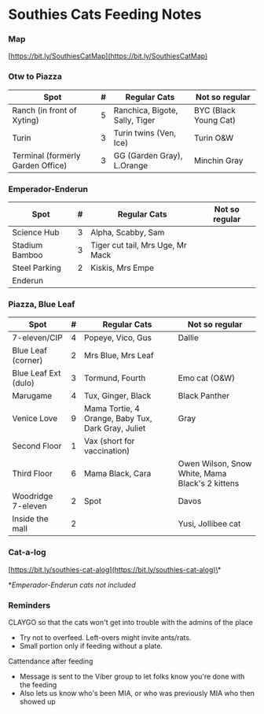 # Southies Cats Feeding Notes

### Map

[https://bit.ly/SouthiesCatMap](https://bit.ly/SouthiesCatMap)


### Otw to Piazza

| Spot                                     | # | Regular Cats                   | Not so regular |
|------------------------------------------|---|--------------------------------|----------------|
| Ranch (in front of Xyting)               | 5 | Ranchica, Bigote, Sally, Tiger | BYC (Black Young Cat)
| Turin                                    | 3 | Turin twins (Ven, Ice)         | Turin O&W
| Terminal (formerly Garden Office)        | 3 | GG (Garden Gray), L.Orange     | Minchin Gray


### Emperador-Enderun

| Spot                                     | # | Regular Cats                  | Not so regular |
|------------------------------------------|---|-------------------------------|----------------|
| Science Hub                              | 3 | Alpha, Scabby, Sam
| Stadium Bamboo                           | 3 | Tiger cut tail, Mrs Uge, Mr Mack
| Steel Parking                            | 2 | Kiskis, Mrs Empe
| Enderun                                  |   |


### Piazza, Blue Leaf

| Spot                                     | # | Regular Cats                  | Not so regular |
|------------------------------------------|---|-------------------------------|----------------|
| 7-eleven/CIP                             | 4 | Popeye, Vico, Gus             | Dallie
| Blue Leaf (corner)                       | 2 | Mrs Blue, Mrs Leaf
| Blue Leaf Ext (dulo)                     | 3 | Tormund, Fourth               | Emo cat (O&W)
| Marugame                                 | 4 | Tux, Ginger, Black            | Black Panther
| Venice Love                              | 9 | Mama Tortie, 4 Orange, Baby Tux, Dark Gray, Juliet  | Gray
| Second Floor                             | 1 | Vax (short for vaccination)
| Third Floor                              | 6 | Mama Black, Cara | Owen Wilson, Snow White, Mama Black's 2 kittens
| Woodridge 7-eleven                       | 2 | Spot                          | Davos
| Inside the mall                          | 2 |                               | Yusi, Jollibee cat


### Cat-a-log

[https://bit.ly/southies-cat-alog](https://bit.ly/southies-cat-alog)\*

\**Emperador-Enderun cats not included*


### Reminders

CLAYGO so that the cats won't get into trouble with the admins of the place

* Try not to overfeed. Left-overs might invite ants/rats.
* Small portion only if feeding without a plate.

Cattendance after feeding

* Message is sent to the Viber group to let folks know you're done with the feeding
* Also lets us know who's been MIA, or who was previously MIA who then showed up
